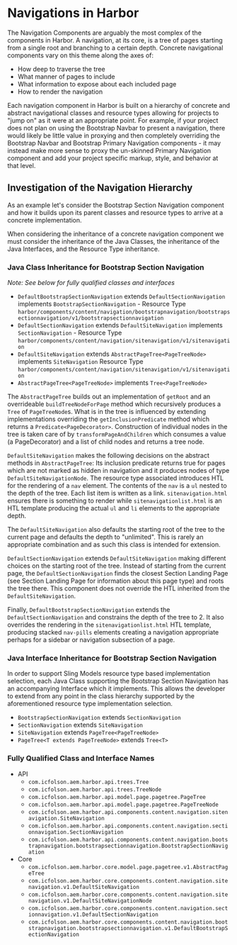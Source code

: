 # Navigations in Harbor

The Navigation Components are arguably the most complex of the components in 
Harbor.  A navigation, at its core, is a tree of pages starting from a single 
root and branching to a certain depth.  Concrete navigational components 
vary on this theme along the axes of:

* How deep to traverse the tree
* What manner of pages to include
* What information to expose about each included page
* How to render the navigation

Each navigation component in Harbor is built on a hierarchy of concrete and 
abstract navigational classes and resource types allowing for projects to 
"jump on" as it were at an appropriate point.  For example, if your project 
does not plan on using the Bootstrap Navbar to present a navigation, there would 
likely be little value in proxying and then completely overriding the Bootstrap 
Navbar and Bootstrap Primary Navigation components - it may instead make more 
sense to proxy the un-skinned Primary Navigation component and add your project 
specific markup, style, and behavior at that level.

## Investigation of the Navigation Hierarchy

As an example let's consider the Bootstrap Section Navigation component and how 
it builds upon its parent classes and resource types to arrive at a concrete 
implementation. 

When considering the inheritance of a concrete navigation component we must consider 
the inheritance of the Java Classes, the inheritance of the Java Interfaces, 
and the Resource Type inheritance.

### Java Class Inheritance for Bootstrap Section Navigation

_Note: See below for fully qualified classes and interfaces_

* `DefaultBootstrapSectionNavigation` extends `DefaultSectionNavigation` 
   implements `BootstrapSectionNavigation` - 
   Resource Type `harbor/components/content/navigation/bootstrapnavigation/bootstrapsectionnavigation/v1/bootstrapsectionnavigation`
* `DefaultSectionNavigation` extends `DefaultSiteNavigation` 
   implements `SectionNavigation` - 
   Resource Type `harbor/components/content/navigation/sitenavigation/v1/sitenavigation`
* `DefaultSiteNavigation` extends `AbstractPageTree<PageTreeNode>` 
   implements `SiteNavigation`
   Resource Type `harbor/components/content/navigation/sitenavigation/v1/sitenavigation`
* `AbstractPageTree<PageTreeNode>` implements `Tree<PageTreeNode>`
   
The `AbstractPageTree` builds out an implementation of `getRoot` and an 
overrideable `buildTreeNodeForPage` method which recursively produces 
a `Tree` of `PageTreeNode`s.  What is in the tree is influenced by 
extending implementations overriding the `getInclusionPredicate` method 
which returns a `Predicate<PageDecorator>`.  Construction of individual 
nodes in the tree is taken care of by `transformPageAndChildren` which 
consumes a value (a PageDecorator) and a list of child nodes and returns 
a tree node.  

`DefaultSiteNavigation` makes the following decisions on the abstract methods 
in `AbstractPageTree`: Its inclusion predicate returns true for pages which are 
not marked as hidden in navigation and it produces nodes of type `DefaultSiteNavigationNode`.
The resource type associated introduces HTL for the rendering of a `nav` element. 
The contents of the `nav` is a `ul` nested to the depth of the tree.  Each list 
item is written as a link.  `sitenavigation.html` ensures there is something to 
render while `sitenavigationlist.html` is an HTL template producing the actual 
`ul` and `li` elements to the appropriate depth.  

The `DefaultSiteNavigation` also defaults the starting root of the tree to the current
page and defaults the depth to "unlimited".  This is rarely an appropriate 
combination and as such this class is intended for extension. 

`DefaultSectionNavigation` extends `DefaultSiteNavigation` making different 
choices on the starting root of the tree.  Instead of starting from the 
current page, the `DefaultSectionNavigation` finds the closest Section Landing Page 
(see Section Landing Page for information about this page type) and roots 
the tree there.  This component does not override the HTL inherited from 
the `DefaultSiteNavigation`.  

Finally, `DefaultBootstrapSectionNavigation` extends the `DefaultSectionNavigation` 
and constrains the depth of the tree to 2.  It also overrides the rendering in 
the `sitenavigationlist.html` HTL template, producing stacked `nav-pills` elements 
creating a navigation appropriate perhaps for a sidebar or navigation subsection 
of a page.

### Java Interface Inheritance for Bootstrap Section Navigation

In order to support Sling Models resource type based implementation selection, 
each Java Class supporting the Bootstrap Section Navigation has an accompanying 
Interface which it implements.  This allows the developer to extend from any 
point in the class hierarchy supported by the aforementioned resource type 
implementation selection.  

* `BootstrapSectionNavigation` extends `SectionNavigation`
* `SectionNavigation` extends `SiteNavigation`
* `SiteNavigation` extends `PageTree<PageTreeNode>`
* `PageTree<T extends PageTreeNode>` extends `Tree<T>`

### Fully Qualified Class and Interface Names

* API
  * `com.icfolson.aem.harbor.api.trees.Tree`
  * `com.icfolson.aem.harbor.api.trees.TreeNode`
  * `com.icfolson.aem.harbor.api.model.page.pagetree.PageTree`
  * `com.icfolson.aem.harbor.api.model.page.pagetree.PageTreeNode`
  * `com.icfolson.aem.harbor.api.components.content.navigation.sitenavigation.SiteNavigation`
  * `com.icfolson.aem.harbor.api.components.content.navigation.sectionnavigation.SectionNavigation`
  * `com.icfolson.aem.harbor.api.components.content.navigation.bootstrapnavigation.bootstrapsectionnavigation.BootstrapSectionNavigation`
* Core
  * `com.icfolson.aem.harbor.core.model.page.pagetree.v1.AbstractPageTree`
  * `com.icfolson.aem.harbor.core.components.content.navigation.sitenavigation.v1.DefaultSiteNavigation`
  * `com.icfolson.aem.harbor.core.components.content.navigation.sitenavigation.v1.DefaultSiteNavigationNode`
  * `com.icfolson.aem.harbor.core.components.content.navigation.sectionnavigation.v1.DefaultSectionNavigation`
  * `com.icfolson.aem.harbor.core.components.content.navigation.bootstrapnavigation.bootstrapsectionnavigation.v1.DefaultBootstrapSectionNavigation`


